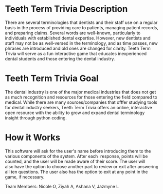 # Teeth Term Trivia Description

There are several terminologies that dentists and their staff use on a regular basis in the process of providing care to patients, managing patient records, and preparing claims. Several words are well-known, particularly to individuals with established dental expertise. However, new dentists and staff may not be as well-versed in the terminology, and as time passes, new phrases are introduced and old ones are changed for clarity. Teeth Term Trivia will serve as a fun interactive game that educates inexperienced dental students and those entering the dental industry. 

# Teeth Term Trivia Goal

The dental industry is one of the major medical industries that does not get as much recognition and resources for those entering the field compared to medical. While there are many sources/companies that offfer studying tools for dental industry seekers, Teeth Term Trivia offers an online, interactive open resource with the ability to grow and expand dental terminology insight through python coding. 

# How it Works 

This software will ask for the user's name before introducing them to the various components of the system. After each  response, points will be counted, and the user will be made aware of their score. The user will also have the option to choose another part to review or exit after answering all ten questions. The user also has the option to exit at any point in the game, if necessary.

Team Members: Nicole O, Ziyah A, Ashana V, Jazmyne L

